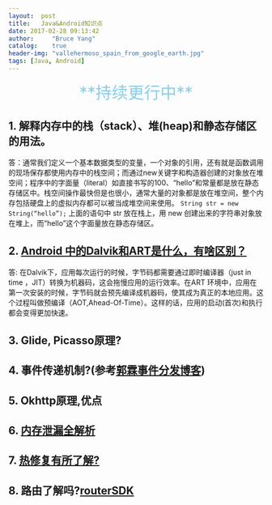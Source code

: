 ```yaml
---
layout:  post
title:   Java&Android知识点
date: 2017-02-28 09:13:42
author:     "Bruce Yang"
catalog:    true
header-img: "vallehermoso_spain_from_google_earth.jpg"
tags: [Java, Android]
---
```

<center><font color=SkyBlue size="6px">**持续更行中**</font></center>

## 1. 解释内存中的栈（stack）、堆(heap)和静态存储区的用法。
答：通常我们定义一个基本数据类型的变量，一个对象的引用，还有就是函数调用的现场保存都使用内存中的栈空间；而通过new关键字和构造器创建的对象放在堆空间；程序中的字面量（literal）如直接书写的100、“hello”和常量都是放在静态存储区中。栈空间操作最快但是也很小，通常大量的对象都是放在堆空间，整个内存包括硬盘上的虚拟内存都可以被当成堆空间来使用。
`String str = new String(“hello”);`
上面的语句中 str 放在栈上，用 new 创建出来的字符串对象放在堆上，而“hello”这个字面量放在静态存储区。

## 2. [Android 中的Dalvik和ART是什么，有啥区别？](http://www.jianshu.com/p/58f817d176b7)
答: 在Dalvik下，应用每次运行的时候，字节码都需要通过即时编译器（just in time ，JIT）转换为机器码，这会拖慢应用的运行效率。在ART 环境中，应用在第一次安装的时候，字节码就会预先编译成机器码，使其成为真正的本地应用。这个过程叫做预编译（AOT,Ahead-Of-Time）。这样的话，应用的启动(首次)和执行都会变得更加快速。

## 3. Glide, Picasso原理?

## 4. 事件传递机制?(参考[郭霖事件分发博客](http://blog.csdn.net/guolin_blog/article/details/9097463/))

## 5. Okhttp原理,优点

## 6. [内存泄漏全解析](http://mp.weixin.qq.com/s?__biz=MzA5MzI3NjE2MA==&mid=2650238704&idx=1&sn=ad334840afdc2d9bdb8215e9f942e54e&scene=0#wechat_redirect)

## 7. [热修复有所了解?](http://mp.weixin.qq.com/s/GuzbU1M1LY1VKmN7PyVbHQ)

## 8. 路由了解吗?[routerSDK](https://github.com/Jomes/routerSDK)